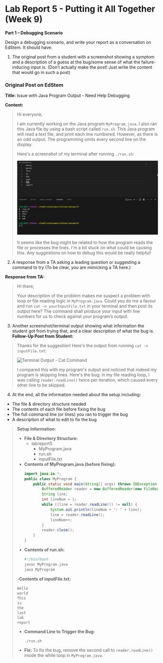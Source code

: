 # Lab Report 5 - Putting it All Together (Week 9)

**Part 1 – Debugging Scenario**


Design a debugging scenario, and write your report as a conversation on EdStem. It should have:

1. The original post from a student with a screenshot showing a symptom and a description of a guess at the bug/some sense of what the failure-inducing input is. (Don’t actually make the post! Just write the content that would go in such a
 post)

### Original Post on EdStem

**Title:**  Issue with Java Program Output - Need Help Debugging

**Content:** 

> Hi everyone,
> 
> I am currently working on the Java program `MyProgram.java`. I also ran this Java file by using a bash script called `run.sh`. This Java program will read a text file, and print each line numbered. However, as there is an odd output. The programming omits every second line on the display.
> 
> Here's a screenshot of my terminal after running `./run.sh`:
> 
> ![Terminal Output](labreport5(1).png)
> 
> It seems like the bug might be related to how the program reads the file or processes the lines. I'm a bit stuck on what could be causing this. Any suggestions on how to debug this would be really helpful!

2. A response from a TA asking a leading question or suggesting a command to try (To be clear, you are mimicking a TA here.)
   
**Response from TA:**

> Hi there,
> 
> Your description of the problem makes me suspect a problem with loop or file reading logic in `MyProgram.java`. Could you do me a favour and run `cat -n yourInputFile.txt` in your terminal and then post its output here? The command shall produce your input with line numbers for us to check against your program’s output.
> 

3. Another screenshot/terminal output showing what information the student got from trying that, and a clear description of what the bug is.
**Follow-Up Post from Student:**

> Thanks for the suggestion! Here's the output from running `cat -n inputFile.txt`:
> 
> ![Terminal Output - Cat Command](screenshot2.png)
> 
> I compared this with my program's output and noticed that indeed my program is skipping lines. Here's the bug: in my file reading loop, I was calling `reader.readLine()` twice per iteration, which caused every other line to be skipped.

   
4. At the end, all the information needed about the setup including:
* The file & directory structure needed
* The contents of each file before fixing the bug
* The full command line (or lines) you ran to trigger the bug
* A description of what to edit to fix the bug


> **Setup Information:**
> - **File & Directory Structure:**
>   - labreport5
>     - MyProgram.java
>     - run.sh
>     - inputFile.txt
> - **Contents of MyProgram.java (before fixing):**
>   ```java
>   import java.io.*;
>   public class MyProgram {
>       public static void main(String[] args) throws IOException {
>           BufferedReader reader = new BufferedReader(new FileReader("inputFile.txt"));
>           String line;
>           int lineNum = 1;
>           while ((line = reader.readLine()) != null) {
>               System.out.println(lineNum + ": " + line);
>               line = reader.readLine(); 
>               lineNum++;
>           }
>           reader.close();
>       }
>   }
>   ```
> - **Contents of run.sh:**
>   ```bash
>   #!/bin/bash
>   javac MyProgram.java
>   java MyProgram
>   ```
>
> -**Contents of inputFile.txt:**
> ```
> Hello
>world
>This
>is
>the
>last
>lab
>report
> ```
> 
> - **Command Line to Trigger the Bug:**
>   ```
>   ./run.sh
>   ```
> - **Fix:**
>   To fix the bug, remove the second call to `reader.readLine()` inside the while loop in `MyProgram.java`.
